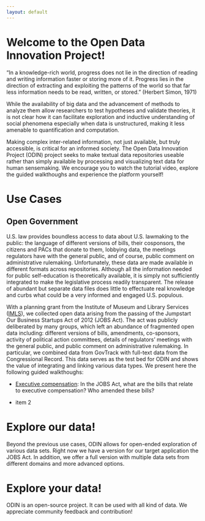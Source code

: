 ```yaml
---
layout: default
---
```


# Welcome to the Open Data Innovation Project!

“In a knowledge-rich world, progress does not lie in the direction of reading and writing information faster or storing more of it. Progress lies in the direction of extracting and exploiting the patterns of the world so that far less information needs to be read, written, or stored.” (Herbert Simon, 1971) 

While the availability of big data and the advancement of methods to analyze them allow researchers to test hypotheses and validate theories, it is not clear how it can facilitate exploration and inductive understanding of social phenomena especially when data is unstructured, making it less amenable to quantification and computation.

Making complex inter-related information, not just available, but truly accessible, is critical for an informed society. The Open Data Innovation Project (ODIN) project seeks to make textual data repositories useable rather than simply available by processing and visualizing text data for human sensemaking. We encourage you to watch the tutorial video, explore the guided walkthoughs and experience the platform yourself!
# Use Cases

## Open Government

U.S. law provides boundless access to data about U.S. lawmaking to the public: the language of different versions of bills, their cosponsors, the citizens and PACs that donate to them, lobbying data, the meetings regulators have with the general public, and of course, public comment on administrative rulemaking. Unfortunately, these data are made available in different formats across repositories. Although all the information needed for public self-education is theoretically available, it is simply not sufficiently integrated to make the legislative process readily transparent. The release of abundant but separate data files does little to effectuate real knowledge and curbs what could be a very informed and engaged U.S. populous. 

With a planning grant from the Institute of Museum and Library Services ([IMLS](https://www.imls.gov/)), we collected open data arising from the passing of the Jumpstart Our Business Startups Act of 2012 (JOBS Act). The act was publicly deliberated by many groups, which left an abundance of fragmented open data including: different versions of bills, amendments, co-sponsors, activity of political action committees, details of regulators’ meetings with the general public, and public comment on administrative rulemaking. In particular, we combined data from GovTrack with full-text data from the Congressional Record. This data serves as the test bed for ODIN and shows the value of integrating and linking various data types. We present here the following guided walkthoughs:

* [Executive compensation](https://open-data.stream/app/?config=jobs-act&data=executive-compensation&tour=executive-compensation): In the JOBS Act, what are the bills that relate to executive compensation? Who amended these bills?

* item 2

# Explore our data!

Beyond the previous use cases, ODIN allows for open-ended exploration of various data sets. Right now we have a version for our target application the JOBS Act. In addition, we offer a full version with multiple data sets from different domains and more advanced options. 

# Explore your data!

 ODIN is an open-source project. It can be used with all kind of data. We appreciate community feedback and contribution! 
